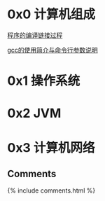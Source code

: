 
# 0x0 计算机组成

 [程序的编译链接过程](https://www.cnblogs.com/kekec/p/3238741.html)

 [gcc的使用简介与命令行参数说明](https://www.cnblogs.com/testlife007/p/6555404.html)





# 0x1 操作系统



# 0x2 JVM



# 0x3 计算机网络










## Comments

{% include comments.html %}
